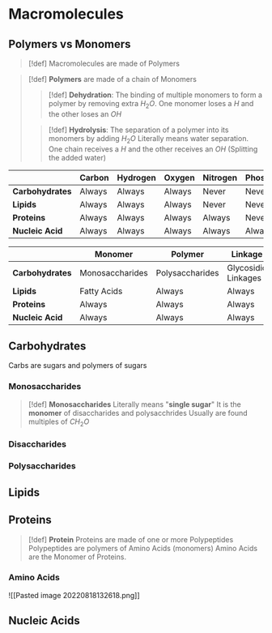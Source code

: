 # Macromolecules
## Polymers vs Monomers
> [!def]
> Macromolecules are made of Polymers

> [!def]
> **Polymers** are made of a chain of Monomers
>> [!def]
>> **Dehydration**: The binding of multiple monomers to form a polymer by removing extra $H_2O$.
>> One monomer loses a $H$ and the other loses an $OH$
>
>> [!def]
>> **Hydrolysis**: The separation of a polymer into its monomers by adding $H_2O$
>> Literally means water separation.
>> One chain receives a $H$ and the other receives an $OH$ (Splitting the added water)

|                   | **Carbon** | **Hydrogen** | **Oxygen** | **Nitrogen** | **Phosphorus** | **Sulfur** |
| ----------------- | ---------- | ------------ | ---------- | ------------ | -------------- | ---------- |
| **Carbohydrates** | Always     | Always       | Always     | Never        | Never          | Never      |
| **Lipids**        | Always     | Always       | Always     | Never        | Never          | Never      |
| **Proteins**      | Always     | Always       | Always     | Always       | Never          | Sometimes  |
| **Nucleic Acid**  | Always     | Always       | Always     | Always       | Always         | Never      |

|                   | **Monomer**     | **Polymer**     | **Linkage**         |
| ----------------- | --------------- | --------------- | ------------------- |
| **Carbohydrates** | Monosaccharides | Polysaccharides | Glycosidic Linkages |
| **Lipids**        | Fatty Acids     | Always          | Always              |
| **Proteins**      | Always          | Always          | Always              |
| **Nucleic Acid**  | Always          | Always          | Always              |

## Carbohydrates
Carbs are sugars and polymers of sugars


### Monosaccharides
>[!def]
> **Monosaccharides**
> Literally means "**single sugar**"
> It is the **monomer** of disaccharides and polysacchrides
> Usually are found multiples of $CH_2O$

### Disaccharides

### Polysaccharides

## Lipids

## Proteins
> [!def]
> **Protein**
> Proteins are made of one or more Polypeptides
> Polypeptides are polymers of Amino Acids (monomers)
> Amino Acids are the Monomer of Proteins.

### Amino Acids
![[Pasted image 20220818132618.png]]

## Nucleic Acids